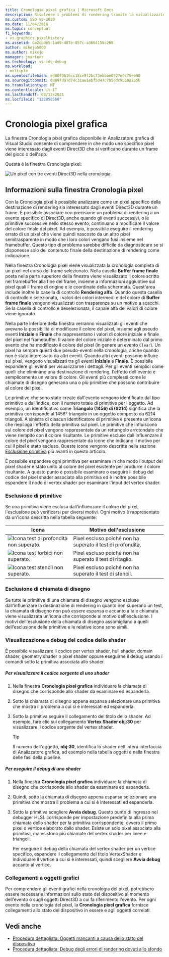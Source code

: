 ```yaml
---
title: Cronologia pixel grafica | Microsoft Docs
description: Risolvere i problemi di rendering tramite la visualizzazione della cronologia di un pixel specifico. Cronologia pixel grafica mostra gli effetti degli eventi Direct3D.
ms.custom: SEO-VS-2020
ms.date: 11/04/2016
ms.topic: conceptual
f1_keywords:
- vs.graphics.pixelhistory
ms.assetid: 0a2cbde5-1ad9-487e-857c-a3664158c268
author: mikejo5000
ms.author: mikejo
manager: jmartens
ms.technology: vs-ide-debug
ms.workload:
- multiple
ms.openlocfilehash: ed00f0616cc18ce9f2bc73ebbae0927e0c79e990
ms.sourcegitcommit: 68897da7d74c31ae1ebf5d47c7b5ddc9b108265b
ms.translationtype: MT
ms.contentlocale: it-IT
ms.lasthandoff: 08/13/2021
ms.locfileid: "122058568"
---
```

# <a name="graphics-pixel-history"></a>Cronologia pixel grafica
La finestra Cronologia pixel grafica disponibile in Analizzatore grafica di Visual Studio consente di comprendere in che modo uno specifico pixel viene interessato dagli eventi Direct3D che si verificano durante un frame del gioco o dell'app.

 Questa è la finestra Cronologia pixel:

 ![Un pixel con tre eventi Direct3D nella cronologia.](media/gfx_diag_demo_pixel_history_orientation.png "gfx_diag_demo_pixel_history_orientation")

## <a name="understanding-the-pixel-history-window"></a>Informazioni sulla finestra Cronologia pixel
 Con la Cronologia pixel è possibile analizzare come un pixel specifico della destinazione di rendering sia interessato dagli eventi Direct3D durante un frame. È possibile associare con precisione un problema di rendering a un evento specifico di Direct3D, anche quando gli eventi successivi, o le primitive successive nello stesso evento, continuano a modificare il valore del colore finale del pixel. Ad esempio, è possibile eseguire il rendering errato di un pixel che viene quindi nascosto da un altro pixel semitrasparente in modo che i loro colori vengano fusi insieme nel framebuffer. Questo tipo di problema sarebbe difficile da diagnosticare se si disponesse solo del contenuto finale della destinazione di rendering come indicazione.

 Nella finestra Cronologia pixel viene visualizzata la cronologia completa di un pixel nel corso del frame selezionato. Nella casella **Buffer frame finale** posta nella parte superiore della finestra viene visualizzato il colore scritto nel framebuffer alla fine del frame, insieme a informazioni aggiuntive sul pixel quali il frame di origine e le coordinate della schermata. Quest'area include inoltre la casella di controllo **Rendering alfa**. Quando questa casella di controllo è selezionata, i valori dei colori intermedi e del colore di **Buffer frame finale** vengono visualizzati con trasparenza su un motivo a scacchi. Se la casella di controllo è deselezionata, il canale alfa dei valori di colore viene ignorato.

 Nella parte inferiore della finestra verranno visualizzati gli eventi che avevano la possibilità di modificare il colore del pixel, insieme agli pseudo eventi **Iniziale** e **Finale** che rappresentano i valori di colore iniziale e finale del pixel nel framebuffer. Il valore del colore iniziale è determinato dal primo evento che ha modificato il colore del pixel (in genere un evento `Clear`). Un pixel ha sempre questi due pseudo-eventi nella cronologia, anche quando non è stato interessato da altri eventi. Quando altri eventi possono influire sul pixel, vengono visualizzati tra gli eventi **Iniziale** e **Finale**. È possibile espandere gli eventi per visualizzarne i dettagli. Per gli eventi semplici come quelli che eliminano una destinazione di rendering, l'effetto dell'evento è semplicemente un valore di colore. Gli eventi più complessi come le chiamate di disegno generano una o più primitive che possono contribuire al colore del pixel.

 Le primitive che sono state create dall'evento vengono identificate dal tipo primitivo e dall'indice, con il numero totale di primitive per l'oggetto. Ad esempio, un identificativo come **Triangolo (1456) di (6214)** significa che la primitiva corrisponde al 1456° triangolo in un oggetto composto da 6214 triangoli. A sinistra di ciascun identificatore di primitiva è presente un'icona che riepiloga l'effetto della primitiva sul pixel. Le primitive che influiscono sul colore del pixel vengono rappresentate da un rettangolo arrotondato che viene riempito con il colore risultante. Le primitive escluse dall'influenzare il colore del pixel vengono rappresentate da icone che indicano il motivo per cui il pixel è stato escluso. Queste icone vengono descritte nella sezione [Esclusione primitiva](#exclusion) più avanti in questo articolo.

 È possibile espandere ogni primitiva per esaminare in che modo l'output del pixel shader è stato unito al colore del pixel esistente per produrre il colore risultante. A questo punto è possibile esaminare o eseguire il debug del codice del pixel shader associato alla primitiva ed è inoltre possibile espandere il nodo di vertex shader per esaminare l'input del vertex shader.

### <a name="primitive-exclusion"></a><a name="exclusion"></a> Esclusione di primitive
 Se una primitiva viene esclusa dall'influenzare il colore del pixel, l'esclusione può verificarsi per diversi motivi. Ogni motivo è rappresentato da un'icona descritta nella tabella seguente:

|Icona|Motivo dell'esclusione|
|----------|--------------------------|
|![Icona test di profondità non superato.](media/vsg_hist_icon_failed_depth.png "vsg_hist_icon_failed_depth")|Pixel escluso poiché non ha superato il test di profondità.|
|![Icona test forbici non superato.](media/vsg_hist_icon_failed_scissor.png "vsg_hist_icon_failed_scissor")|Pixel escluso poiché non ha superato il test di ritaglio.|
|![Icona test stencil non superato.](media/vsg_hist_icon_failed_stencil.png "vsg_hist_icon_failed_stencil")|Pixel escluso poiché non ha superato il test di stencil.|

### <a name="draw-call-exclusion"></a>Esclusione di chiamata di disegno
 Se tutte le primitive di una chiamata di disegno vengono escluse dall'influenzare la destinazione di rendering in quanto non superano un test, la chiamata di disegno non può essere espansa e accanto a tale chiamata viene visualizzata un'icona che corrisponde al motivo dell'esclusione. I motivi dell'esclusione della chiamata di disegno assomigliano a quelli dell'esclusione delle primitive e le relative icone sono simili.

### <a name="viewing-and-debugging-shader-code"></a>Visualizzazione e debug del codice dello shader
 È possibile visualizzare il codice per vertex shader, hull shader, domain shader, geometry shader o pixel shader oppure eseguirne il debug usando i comandi sotto la primitiva associata allo shader.

##### <a name="to-view-a-shaders-source-code"></a>Per visualizzare il codice sorgente di uno shader

1. Nella finestra **Cronologia pixel grafica** individuare la chiamata di disegno che corrisponde allo shader da esaminare ed espanderla.

2. Sotto la chiamata di disegno appena espansa selezionare una primitiva che mostra il problema a cui si è interessati ed espanderla.

3. Sotto la primitiva seguire il collegamento del titolo dello shader. Ad esempio, fare clic sul collegamento **Vertex Shader obj:30** per visualizzare il codice sorgente del vertex shader.

    > [!TIP]
    > Il numero dell'oggetto, **obj:30**, identifica lo shader nell'intera interfaccia di Analizzatore grafica, ad esempio nella tabella oggetti e nella finestra delle fasi della pipeline.

##### <a name="to-debug-a-shader"></a>Per eseguire il debug di uno shader

1. Nella finestra **Cronologia pixel grafica** individuare la chiamata di disegno che corrisponde allo shader da esaminare ed espanderla.

2. Quindi, sotto la chiamata di disegno appena espansa selezionare una primitiva che mostra il problema a cui si è interessati ed espanderla.

3. Sotto la primitiva scegliere **Avvia debug**. Questo punto di ingresso nel debugger HLSL corrisponde per impostazione predefinita alla prima chiamata dello shader per la primitiva corrispondente, ovvero il primo pixel o vertice elaborato dallo shader. Esiste un solo pixel associato alla primitiva, ma esistono più chiamate del vertex shader per linee e triangoli.

     Per eseguire il debug della chiamata del vertex shader per un vertice specifico, espandere il collegamento del titolo VertexShader e individuare il vertice a cui si è interessati, quindi scegliere **Avvia debug** accanto al vertice.

### <a name="links-to-graphics-objects"></a>Collegamenti a oggetti grafici
 Per comprendere gli eventi grafici nella cronologia del pixel, potrebbero essere necessarie informazioni sullo stato del dispositivo al momento dell'evento o sugli oggetti Direct3D a cui fa riferimento l'evento. Per ogni evento nella cronologia del pixel, la **Cronologia pixel grafica** fornisce collegamenti allo stato del dispositivo in essere e agli oggetti correlati.

## <a name="see-also"></a>Vedi anche
- [Procedura dettagliata: Oggetti mancanti a causa dello stato del dispositivo](walkthrough-missing-objects-due-to-device-state.md)
- [Procedura dettagliata: Debug degli errori di rendering dovuti allo sfondo](walkthrough-debugging-rendering-errors-due-to-shading.md)